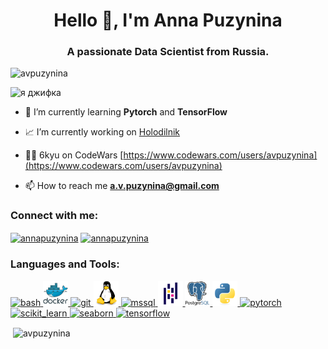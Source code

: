 <h1 align="center">Hello 👋, I'm Anna Puzynina</h1>
<h3 align="center">A passionate Data Scientist from Russia.</h3>

<p align="left"> <img src="https://komarev.com/ghpvc/?username=avpuzynina&label=Profile%20views&color=0e75b6&style=flat" alt="avpuzynina" /> </p>
<img src="https://miro.medium.com/max/1400/1*U3WRRwLx3zeDkHmIVGLJdw.gif" alt="я джифка" height="400" width="1000">

- 🌱 I’m currently learning **Pytorch** and **TensorFlow**

- :chart_with_upwards_trend: I’m currently working on [Holodilnik](https://github.com/avpuzynina/Holodilnik)

- 👨‍💻 6kyu on CodeWars [https://www.codewars.com/users/avpuzynina](https://www.codewars.com/users/avpuzynina)

- 📫 How to reach me **a.v.puzynina@gmail.com**

<h3 align="left">Connect with me:</h3>
<p align="left">
<a href="https://kaggle.com/annapuzynina" target="blank"><img align="center" src="https://raw.githubusercontent.com/rahuldkjain/github-profile-readme-generator/master/src/images/icons/Social/kaggle.svg" alt="annapuzynina" height="30" width="40" /></a>
<a href="https://t.me/annapuzynina" target="blank"><img align="center" src="https://upload.wikimedia.org/wikipedia/commons/thumb/8/83/Telegram_2019_Logo.svg/800px-Telegram_2019_Logo.svg.png" alt="annapuzynina" height="40" width="40" /></a>
</p>

<h3 align="left">Languages and Tools:</h3>
<p align="left"> <a href="https://www.gnu.org/software/bash/" target="_blank" rel="noreferrer"> <img src="https://www.vectorlogo.zone/logos/gnu_bash/gnu_bash-icon.svg" alt="bash" width="40" height="40"/> </a> <a href="https://www.docker.com/" target="_blank" rel="noreferrer"> <img src="https://raw.githubusercontent.com/devicons/devicon/master/icons/docker/docker-original-wordmark.svg" alt="docker" width="40" height="40"/> </a> <a href="https://git-scm.com/" target="_blank" rel="noreferrer"> <img src="https://www.vectorlogo.zone/logos/git-scm/git-scm-icon.svg" alt="git" width="40" height="40"/> </a> <a href="https://www.linux.org/" target="_blank" rel="noreferrer"> <img src="https://raw.githubusercontent.com/devicons/devicon/master/icons/linux/linux-original.svg" alt="linux" width="40" height="40"/> </a> <a href="https://www.microsoft.com/en-us/sql-server" target="_blank" rel="noreferrer"> <img src="https://www.svgrepo.com/show/303229/microsoft-sql-server-logo.svg" alt="mssql" width="40" height="40"/> </a> <a href="https://pandas.pydata.org/" target="_blank" rel="noreferrer"> <img src="https://raw.githubusercontent.com/devicons/devicon/2ae2a900d2f041da66e950e4d48052658d850630/icons/pandas/pandas-original.svg" alt="pandas" width="40" height="40"/> </a> <a href="https://www.postgresql.org" target="_blank" rel="noreferrer"> <img src="https://raw.githubusercontent.com/devicons/devicon/master/icons/postgresql/postgresql-original-wordmark.svg" alt="postgresql" width="40" height="40"/> </a> <a href="https://www.python.org" target="_blank" rel="noreferrer"> <img src="https://raw.githubusercontent.com/devicons/devicon/master/icons/python/python-original.svg" alt="python" width="40" height="40"/> </a> <a href="https://pytorch.org/" target="_blank" rel="noreferrer"> <img src="https://www.vectorlogo.zone/logos/pytorch/pytorch-icon.svg" alt="pytorch" width="40" height="40"/> </a> <a href="https://scikit-learn.org/" target="_blank" rel="noreferrer"> <img src="https://upload.wikimedia.org/wikipedia/commons/0/05/Scikit_learn_logo_small.svg" alt="scikit_learn" width="40" height="40"/> </a> <a href="https://seaborn.pydata.org/" target="_blank" rel="noreferrer"> <img src="https://seaborn.pydata.org/_images/logo-mark-lightbg.svg" alt="seaborn" width="40" height="40"/> </a> <a href="https://www.tensorflow.org" target="_blank" rel="noreferrer"> <img src="https://www.vectorlogo.zone/logos/tensorflow/tensorflow-icon.svg" alt="tensorflow" width="40" height="40"/> </a> </p>

<p>&nbsp;<img align="center" src="https://github-readme-stats.vercel.app/api?username=avpuzynina&show_icons=true&locale=en" alt="avpuzynina" /></p>


